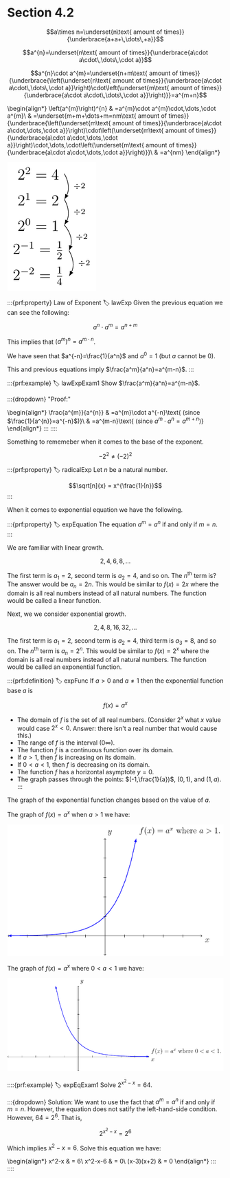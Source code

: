 # Section 4.2

$$a\times n=\underset{n\text{ amount of times}}{\underbrace{a+a+\,\dots\,+a}}$$

$$a^{n}=\underset{n\text{ amount of times}}{\underbrace{a\cdot a\cdot\,\dots\,\cdot a}}$$

$$a^{n}\cdot a^{m}=\underset{n+m\text{ amount of times}}{\underbrace{\left(\underset{n\text{ amount of times}}{\underbrace{a\cdot a\cdot\,\dots\,\cdot a}}\right)\cdot\left(\underset{m\text{ amount of times}}{\underbrace{a\cdot a\cdot\,\dots\,\cdot a}}\right)}}=a^{m+n}$$

\begin{align*}
\left(a^{m}\right)^{n} & =a^{m}\cdot a^{m}\cdot\,\dots\,\cdot a^{m}\\
 & =\underset{m+m+\dots+m=nm\text{ amount of times}}{\underbrace{\left(\underset{m\text{ amount of times}}{\underbrace{a\cdot a\cdot\,\dots\,\cdot a}}\right)\cdot\left(\underset{m\text{ amount of times}}{\underbrace{a\cdot a\cdot\,\dots\,\cdot a}}\right)\cdot\,\dots\,\cdot\left(\underset{m\text{ amount of times}}{\underbrace{a\cdot a\cdot\,\dots\,\cdot a}}\right)}}\\
 & =a^{nm}
\end{align*}

![demo neg exponent](images/negExp.png)

:::{prf:property} Law of Exponent
:label: lawExp
Given the previous equation we can see the following:

$$a^n\cdot a^m = a^{n+m}$$

This implies that $\left(a^m\right)^n=a^{m\cdot n}$.

We have seen that $a^{-n}=\frac{1}{a^n}$ and $a^0=1$ (but $a$ cannot be $0$).

This and previous equations imply $\frac{a^m}{a^n}=a^{m-n}$.
:::

:::{prf:example}
:label: lawExpExam1
Show $\frac{a^m}{a^n}=a^{m-n}$.

:::{dropdown} "Proof:"

\begin{align*}
    \frac{a^{m}}{a^{n}} & =a^{m}\cdot a^{-n}\text{ (since $\frac{1}{a^{n}}=a^{-n}$)}\\
     & =a^{m-n}\text{ (since $a^{m}\cdot a^{n}=a^{m+n}$)}
\end{align*}
:::
::::

Something to rememeber when it comes to the base of the exponent. 

$$ -2^2\ne (-2)^2 $$

:::{prf:property}
:label: radicalExp
Let $n$ be a natural number.

$$\sqrt[n]{x} = x^{\frac{1}{n}}$$
:::

When it comes to exponential equation we have the following.

:::{prf:property}
:label: expEquation
The equation $a^m=a^n$ if and only if $m=n$.
:::

We are familiar with linear growth.

$$2,4,6,8,...$$

The first term is $a_1=2$, second term is $a_2=4$, and so on. The $n^{\text{th}}$ term is? The answer would be $a_n=2n$. This would be similar to $f(x)=2x$ where the domain is all real numbers instead of all natural numbers. The function would be called a linear function.

Next, we we consider exponential growth.

$$2,4,8,16,32,...$$

The first term is $a_1=2$, second term is $a_2=4$, third term is $a_3=8$, and so on. The $n^{\text{th}}$ term is $a_n=2^n$. This would be similar to $f(x)=2^x$ where the domain is all real numbers instead of all natural numbers. The function would be called an exponential function.

:::{prf:definition}
:label: expFunc
If $a>0$ and $a\ne1$ then the exponential function base $a$ is

$$f(x)=a^x$$

* The domain of $f$ is the set of all real numbers.
(Consider $2^x$ what $x$ value would case $2^x<0$. Answer: there isn't a real number that would cause this.)
* The range of $f$ is the interval $(0\infty)$.
* The function $f$ is a continuous function over its domain.
* If $a>1$, then $f$ is increasing on its domain.
* If $0<a<1$, then $f$ is decreasing on its domain.
* The function $f$ has a horizontal asymptote $y=0$.
* The graph passes through the points: $(-1,\frac{1}{a})$, $(0,1)$, and $(1,a)$.
:::

The graph of the exponential function changes based on the value of $a$.

The graph of $f(x)=a^x$ when $a>1$ we have:

![The graph of an exponential function where the base if greater than 1](images/agreaterone.png)

The graph of $f(x)=a^x$ where $0<a<1$ we have:

![the graph of an exponentiial function where the base is between 0 and 1](images/abwzeroandonee.png)

::::{prf:example}
:label: expEqExam1
Solve $2^{x^2-x}=64$.

:::{dropdown} Solution:
We want to use the fact that $a^m=a^n$ if and only if $m=n$. However, the equation does not satify the left-hand-side condition. However, $64=2^6$. That is,

$$2^{x^2-x}=2^6$$ 

Which implies $x^2-x=6$. Solve this equation we have:

\begin{align*}
    x^2-x & = 6\\
    x^2-x-6 & = 0\\
    (x-3)(x+2) & = 0
\end{align*}
:::
::::